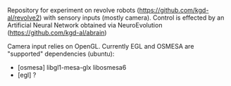 Repository for experiment on revolve robots (https://github.com/kgd-al/revolve2) 
with sensory inputs (mostly camera).
Control is effected by an Artificial Neural Network obtained via NeuroEvolution (https://github.com/kgd-al/abrain)

Camera input relies on OpenGL. Currently EGL and OSMESA are "supported"
dependencies (ubuntu):
 - [osmesa] libgl1-mesa-glx libosmesa6
 - [egl] ?